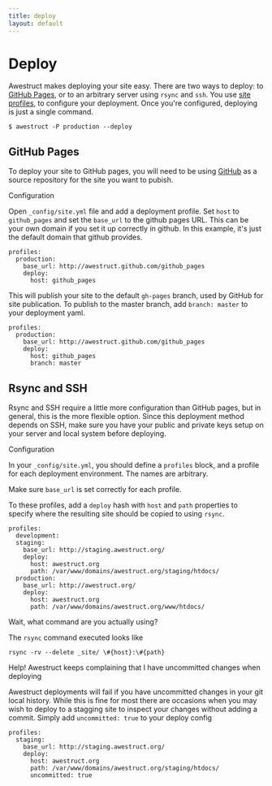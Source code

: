 ```yaml
---
title: deploy
layout: default
---
```


<div class="page-header">
<h1>Deploy</h1>
</div>

Awestruct makes deploying your site easy. There are two ways to deploy:
to [GitHub Pages](http://pages.github.com), or to an arbitrary server
using `rsync` and `ssh`.  You use [site profiles](/profiles/), to configure
your deployment. Once you're configured, deploying is just a single command.

    $ awestruct -P production --deploy

## GitHub Pages 

To deploy your site to GitHub pages, you will need to be using [GitHub](http://github.com) 
as a source repository for the site you want to pubish.

<span class="label label-info">Configuration</span>

Open `_config/site.yml` file and add a deployment profile. Set `host` to
`github_pages` and set the `base_url` to the github pages URL. This can be your
own domain if you set it up correctly in github. In this example, it's just the
default domain that github provides.

    profiles: 
      production: 
        base_url: http://awestruct.github.com/github_pages 
        deploy: 
          host: github_pages 

This will publish your site to the default `gh-pages` branch, used by GitHub
for site publication. To publish to the master branch, add `branch: master` 
to your deployment yaml.

    profiles: 
      production: 
        base_url: http://awestruct.github.com/github_pages 
        deploy: 
          host: github_pages 
          branch: master

## Rsync and SSH

Rsync and SSH require a little more configuration than GitHub pages, but
in general, this is the more flexible option. Since this deployment method
depends on SSH, make sure you have your public and private keys setup on
your server and local system before deploying.

<span class="label label-info">Configuration</span>

In your `_config/site.yml`, you should define a `profiles` block,
and a profile for each deployment environment.  The names are
arbitrary.

Make sure `base_url` is set correctly for each profile.

To these profiles, add a `deploy` hash with `host` and `path` properties to specify
where the resulting site should be copied to using `rsync`.

    profiles:
      development:
      staging:
        base_url: http://staging.awestruct.org/
        deploy:
          host: awestruct.org
          path: /var/www/domains/awestruct.org/staging/htdocs/ 
      production:
        base_url: http://awestruct.org/
        deploy:
          host: awestruct.org
          path: /var/www/domains/awestruct.org/www/htdocs/ 



<span class="label label-info">Wait, what command are you actually using?</span>

The `rsync` command executed looks like

    rsync -rv --delete _site/ \#{host}:\#{path}

<span class="label label-info">Help! Awestruct keeps complaining that I have uncommitted changes when deploying</span>

Awestruct deployments will fail if you have uncommitted changes in your git local history.
While this is fine for most there are occasions when you may wish to deploy to a stagging site to
inspect your changes without adding a commit. Simply add <code>uncommitted: true</code> to your deploy config

    profiles:
      staging:
        base_url: http://staging.awestruct.org/
        deploy:
          host: awestruct.org
          path: /var/www/domains/awestruct.org/staging/htdocs/
          uncommitted: true

